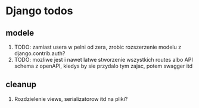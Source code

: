 # Django todos
## modele
1. TODO: zamiast usera w pelni od zera, zrobic rozszerzenie modelu z django.contrib.auth?
2. TODO: mozliwe jest i nawet latwe stworzenie wszystkich routes albo API schema z openAPI, kiedys by sie przydalo tym zajac, potem swagger itd

## cleanup
1. Rozdzielenie views, serializatorow itd na pliki?